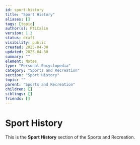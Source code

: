 ```yaml
---
id: sport-history
title: "Sport History"
aliases: []
tags: [topic]
author(s): PtiCalin
version: 1.3
status: draft
visibility: public
created: 2025-04-30
updated: 2025-04-30
summary: ""
element: Notes
type: "Personal Encyclopedia"
category: "Sports and Recreation"
section: "Sport History"
topic: ""
parent: "Sports and Recreation"
children: []
siblings: []
friends: []
---
```

# Sport History

This is the **Sport History** section of the Sports and Recreation.
